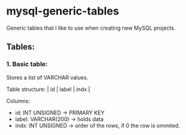 # mysql-generic-tables
Generic tables that I like to use when creating new MySQL projects.


## Tables: 

### 1. Basic table: 

Stores a list of VARCHAR values.

Table structure: | id | label | indx |

Columns:
- id: 		INT UNSIGNED -> PRIMARY KEY
- label: 	VARCHAR(200) -> holds data
- indx:		INT UNSIGNED -> order of the rows, if 0 the row is ommited.
